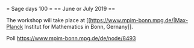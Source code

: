 = Sage days 100 = 
== June or July 2019 ==

The workshop will take place at [[https://www.mpim-bonn.mpg.de/|Max-Planck Institut for Mathematics in Bonn, Gernany]].

Poll https://www.mpim-bonn.mpg.de/de/node/8493
